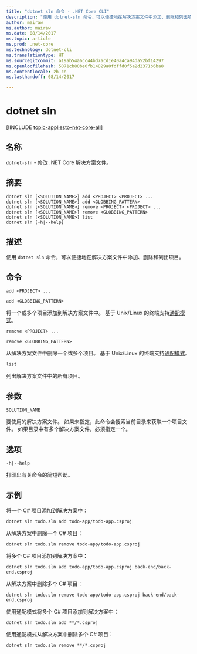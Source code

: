 ```yaml
---
title: "dotnet sln 命令 - .NET Core CLI"
description: "使用 dotnet-sln 命令，可以便捷地在解决方案文件中添加、删除和列出项目。"
author: mairaw
ms.author: mairaw
ms.date: 08/14/2017
ms.topic: article
ms.prod: .net-core
ms.technology: dotnet-cli
ms.translationtype: HT
ms.sourcegitcommit: a19ab54a6cc44bd7acd1e40a4ca94da52bf14297
ms.openlocfilehash: 5071cb80be0fb14829a0fdffd0f5a2d2371b6ba8
ms.contentlocale: zh-cn
ms.lasthandoff: 08/14/2017

---
```

# <a name="dotnet-sln"></a>dotnet sln

[!INCLUDE [topic-appliesto-net-core-all](../../../includes/topic-appliesto-net-core-all.md)]

## <a name="name"></a>名称

`dotnet-sln` - 修改 .NET Core 解决方案文件。

## <a name="synopsis"></a>摘要

```
dotnet sln [<SOLUTION_NAME>] add <PROJECT> <PROJECT> ...
dotnet sln [<SOLUTION_NAME>] add <GLOBBING_PATTERN>
dotnet sln [<SOLUTION_NAME>] remove <PROJECT> <PROJECT> ...
dotnet sln [<SOLUTION_NAME>] remove <GLOBBING_PATTERN>
dotnet sln [<SOLUTION_NAME>] list
dotnet sln [-h|--help]
```

## <a name="description"></a>描述

使用 `dotnet sln` 命令，可以便捷地在解决方案文件中添加、删除和列出项目。

## <a name="commands"></a>命令

`add <PROJECT> ...`

`add <GLOBBING_PATTERN>`

将一个或多个项目添加到解决方案文件中。 基于 Unix/Linux 的终端支持[通配模式](https://en.wikipedia.org/wiki/Glob_(programming))。

`remove <PROJECT> ...`

`remove <GLOBBING_PATTERN>`

从解决方案文件中删除一个或多个项目。 基于 Unix/Linux 的终端支持[通配模式](https://en.wikipedia.org/wiki/Glob_(programming))。

`list`

列出解决方案文件中的所有项目。

## <a name="arguments"></a>参数

`SOLUTION_NAME`

要使用的解决方案文件。 如果未指定，此命令会搜索当前目录来获取一个项目文件。 如果目录中有多个解决方案文件，必须指定一个。

## <a name="options"></a>选项

`-h|--help`

打印出有关命令的简短帮助。

## <a name="examples"></a>示例

将一个 C# 项目添加到解决方案中：

`dotnet sln todo.sln add todo-app/todo-app.csproj`

从解决方案中删除一个 C# 项目：

`dotnet sln todo.sln remove todo-app/todo-app.csproj`

将多个 C# 项目添加到解决方案中：

`dotnet sln todo.sln add todo-app/todo-app.csproj back-end/back-end.csproj`

从解决方案中删除多个 C# 项目：

`dotnet sln todo.sln remove todo-app/todo-app.csproj back-end/back-end.csproj`

使用通配模式将多个 C# 项目添加到解决方案中：

`dotnet sln todo.sln add **/*.csproj`

使用通配模式从解决方案中删除多个 C# 项目：

`dotnet sln todo.sln remove **/*.csproj`
